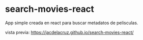 # search-movies-react

App simple creada en react para buscar metadatos de pelisculas.

vista previa: 
https://jacdelacruz.github.io/search-movies-react/
